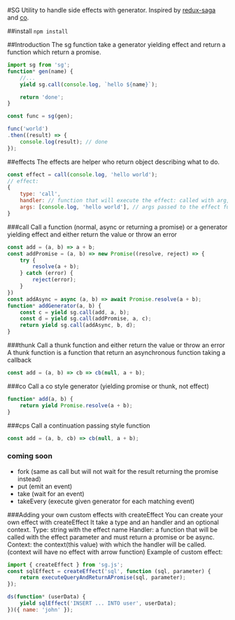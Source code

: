 #SG
Utility to handle side effects with generator. Inspired by [redux-saga](https://github.com/yelouafi/redux-saga) and [co](https://github.com/tj/co).

##install
`npm install`

##Introduction
The sg function take a generator yielding effect and return a function which return a promise.
```js
import sg from 'sg';
function* gen(name) {
    //...
    yield sg.call(console.log, `hello ${name}`);

    return 'done';
}

const func = sg(gen);

func('world')
.then((result) => {
    console.log(result); // done
});
```

##effects
The effects are helper who return object describing what to do.

```js
const effect = call(console.log, 'hello world');
// effect:
{
    type: 'call',
    handler: // function that will execute the effect: called with arg, and returning a promise
    args: [console.log, 'hello world'], // args passed to the effect function
}
```

###call
Call a function (normal, async or returning a promise) or a generator yielding effect and either return the value or throw an error
```js
const add = (a, b) => a + b;
const addPromise = (a, b) => new Promise((resolve, reject) => {
    try {
        resolve(a + b);
    } catch (error) {
        reject(error);
    }
})
const addAsync = async (a, b) => await Promise.resolve(a + b);
function* addGenerator(a, b) {
    const c = yield sg.call(add, a, b);
    const d = yield sg.call(addPromise, a, c);
    return yield sg.call(addAsync, b, d);
}
```

###thunk
Call a thunk function and either return the value or throw an error
A thunk function is a function that return an asynchronous function taking a callback
```js
const add = (a, b) => cb => cb(null, a + b);
```

###co
Call a co style generator (yielding promise or thunk, not effect)
```js
function* add(a, b) {
    return yield Promise.resolve(a + b);
}
```

###cps
Call a continuation passing style function
```js
const add = (a, b, cb) => cb(null, a + b);
```

### coming soon
 - fork (same as call but will not wait for the result returning the promise instead)
 - put (emit an event)
 - take (wait for an event)
 - takeEvery (execute given generator for each matching event)

###Adding your own custom effects with createEffect
You can create your own effect with createEffect
It take a type and an handler and an optional context.
Type: string with the effect name
Handler: a function that will be called with the effect parameter and must return a promise or be async.
Context: the context(this value) with which the handler will be called. (context will have no effect with arrow function)
Example of custom effect:
```js
import { createEffect } from 'sg.js';
const sqlEffect = createEffect('sql', function (sql, parameter) {
    return executeQueryAndReturnAPromise(sql, parameter);
});

ds(function* (userData) {
    yield sqlEffect('INSERT ... INTO user', userData);
})({ name: 'john' });
```
